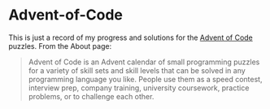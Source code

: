 # Advent-of-Code

This is just a record of my progress and solutions for the [Advent of Code](https://adventofcode.com/about) puzzles. From the About page:
> Advent of Code is an Advent calendar of small programming puzzles for a variety of skill sets and skill levels that can be solved in any programming language you like. People use them as a speed contest, interview prep, company training, university coursework, practice problems, or to challenge each other.
